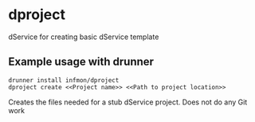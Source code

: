 # dproject
dService for creating basic dService template

## Example usage with drunner

```
drunner install infmon/dproject
dproject create <<Project name>> <<Path to project location>>
```

Creates the files needed for a stub dService project.  Does not do any Git work